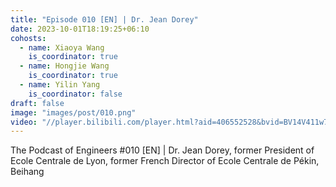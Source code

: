 ```yaml
---
title: "Episode 010 [EN] | Dr. Jean Dorey"
date: 2023-10-01T18:19:25+06:10
cohosts:
  - name: Xiaoya Wang
    is_coordinator: true
  - name: Hongjie Wang
    is_coordinator: true
  - name: Yilin Yang
    is_coordinator: false
draft: false
image: "images/post/010.png"
video: "//player.bilibili.com/player.html?aid=406552528&bvid=BV14V411w7tB&cid=1284669166&p=1"
---
```


The Podcast of Engineers #010 [EN] | Dr. Jean Dorey, former President of Ecole Centrale de Lyon, former French Director of Ecole Centrale de Pékin, Beihang
